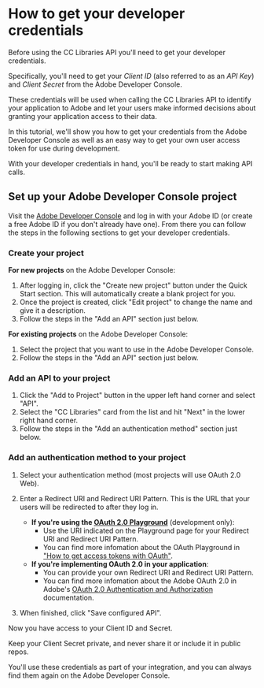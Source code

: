 # How to get your developer credentials

Before using the CC Libraries API you'll need to get your developer credentials.

Specifically, you'll need to get your _Client ID_ (also referred to as an _API Key_) and _Client Secret_ from the Adobe Developer Console.

These credentials will be used when calling the CC Libraries API to identify your application to Adobe and let your users make informed decisions about granting your application access to their data.

In this tutorial, we'll show you how to get your credentials from the Adobe Developer Console as well as an easy way to get your own user access token for use during development.

With your developer credentials in hand, you'll be ready to start making API calls.

## Set up your Adobe Developer Console project

Visit the [Adobe Developer Console](https://console.adobe.io/) and log in with your Adobe ID (or create a free Adobe ID if you don't already have one). From there you can follow the steps in the following sections to get your developer credentials.

### Create your project

**For new projects** on the Adobe Developer Console:

1. After logging in, click the "Create new project" button under the Quick Start section. This will automatically create a blank project for you.
2. Once the project is created, click "Edit project" to change the name and give it a description.
3. Follow the steps in the "Add an API" section just below.

**For existing projects** on the Adobe Developer Console:

1. Select the project that you want to use in the Adobe Developer Console.
2. Follow the steps in the "Add an API" section just below.

### Add an API to your project

1. Click the "Add to Project" button in the upper left hand corner and select "API".
2. Select the "CC Libraries" card from the list and hit "Next" in the lower right hand corner.
3. Follow the steps in the "Add an authentication method" section just below.

### Add an authentication method to your project

1. Select your authentication method (most projects will use OAuth 2.0 Web).
2. Enter a Redirect URI and Redirect URI Pattern. This is the URL that your users will be redirected to after they log in.

   - **If you're using the [OAuth 2.0 Playground](https://adobeioruntime.net/api/v1/web/io-solutions/adobe-oauth-playground/oauth.html)** (development only):
     - Use the URI indicated on the Playground page for your Redirect URI and Redirect URI Pattern.
     - You can find more infomation about the OAuth Playground in ["How to get access tokens with OAuth"](../oauth/).
   - **If you're implementing OAuth 2.0 in your application**:
     - You can provide your own Redirect URI and Redirect URI Pattern.
     - You can find more infomation about the Adobe OAuth 2.0 in Adobe's [OAuth 2.0 Authentication and Authorization](https://www.adobe.io/authentication/auth-methods.html#!AdobeDocs/adobeio-auth/master/OAuth/OAuth.md) documentation.

3. When finished, click "Save configured API".

Now you have access to your Client ID and Secret.

<InlineAlert variant="info" slots="text"/>

Keep your Client Secret private, and never share it or include it in public repos.

You'll use these credentials as part of your integration, and you can always find them again on the Adobe Developer Console.
